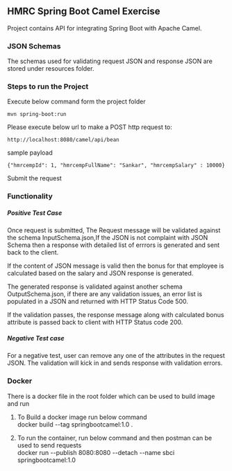 ## HMRC Spring Boot Camel Exercise

Project  contains API for integrating Spring Boot with Apache Camel. 

### JSON Schemas

The schemas used for validating request JSON and response JSON are stored under resources folder.

### Steps to run the Project

Execute below command form the project folder 


`mvn spring-boot:run`
	
Please execute below url to make a POST http request to:

`http://localhost:8080/camel/api/bean` 

sample payload 

`{"hmrcempId": 1, "hmrcempFullName": "Sankar", "hmrcempSalary" : 10000}`

Submit the request

### Functionality

##### Positive Test Case 
 
Once request is submitted, The Request message will be validated against the schema InputSchema.json,If the JSON is not complaint with JSON Schema then a response with detailed list of errrors is generated and sent back to the client.

If the content of JSON message is valid then the bonus for that employee is calculated based on the salary and JSON response is generated.
 
The generated response is validated against another schema OutputSchema.json, if there are any validation issues, an error list is populated in a JSON and returned with HTTP Status Code 500.

If the validation passes, the response message along with calculated bonus attribute is passed back to client with HTTP Status code 200.


##### Negative Test case 

For a negative test, user can remove any one of the attributes in the request JSON. The validation will kick in and sends response with validation errors. 

### Docker

There is a docker file in the root folder which can be used to build image and run 
1. To Build a docker image run below command<br />
	docker build --tag springbootcamel:1.0 .

2. To run the container, run below command and then postman can be used to send requests<br />
	docker run --publish 8080:8080 --detach --name sbci springbootcamel:1.0

